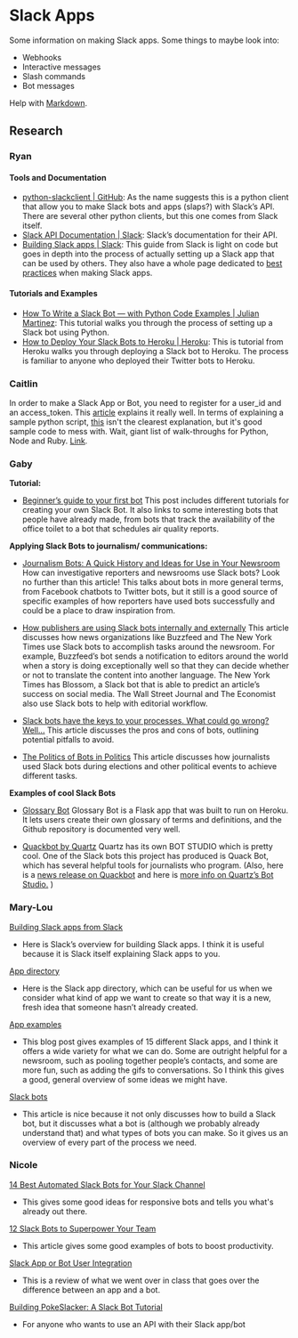 # Slack Apps

Some information on making Slack apps. Some things to maybe look into:
- Webhooks
- Interactive messages
- Slash commands
- Bot messages

Help with [Markdown](https://guides.github.com/features/mastering-markdown/).

## Research



### Ryan

#### Tools and Documentation

* [python-slackclient | GitHub](https://github.com/slackapi/python-slackclient): As the name suggests this is a python client that allow you to make Slack bots and apps (slaps?) with Slack’s API. There are several other python clients, but this one comes from Slack itself. 
* [Slack API Documentation | Slack](https://api.slack.com/): Slack’s documentation for their API.
* [Building Slack apps | Slack](https://api.slack.com/slack-apps): This guide from Slack is light on code but goes in depth into the process of actually setting up a Slack app that can be used by others. They also have a whole page dedicated to [best practices](https://api.slack.com/best-practices) when making Slack apps. 

#### Tutorials and Examples

* [How To Write a Slack Bot — with Python Code Examples | Julian Martinez](https://medium.com/@julianmartinez/how-to-write-a-slack-bot-with-python-code-examples-4ed354407b98): This tutorial walks you through the process of setting up a Slack bot using Python. 
* [How to Deploy Your Slack Bots to Heroku | Heroku](https://blog.heroku.com/how-to-deploy-your-slack-bots-to-heroku): This is tutorial from Heroku walks you through deploying a Slack bot to Heroku. The process is familiar to anyone who deployed their Twitter bots to Heroku.

### Caitlin
In order to make a Slack App or Bot, you need to register for a user_id and an access_token. This [article](https://www.viget.com/articles/how-to-build-your-own-slack-app-and-bot/) explains it really well. In terms of explaining a sample python script, [this](https://www.fullstackpython.com/blog/build-first-slack-bot-python.html) isn't the clearest explanation, but it's good sample code to mess with.
Wait, giant list of walk-throughs for Python, Node and Ruby. [Link](https://botwiki.org/tutorials/slackbots/).

### Gaby


**Tutorial:** 

 - [Beginner’s guide to your first bot](https://slackhq.com/a-beginner-s-guide-to-your-first-bot-97e5b0b7843d)
This post includes different tutorials for creating your own Slack Bot. It also links to some interesting bots that people have already made, from bots that track the availability of the office toilet to a bot that schedules air quality reports. 


**Applying Slack Bots to journalism/ communications:**
 - [Journalism Bots: A Quick History and Ideas for Use in Your Newsroom](https://gijn.org/2017/12/11/journalism-bots-a-quick-history-and-ideas-for-use-in-your-newsroom/)
How can investigative reporters and newsrooms use Slack bots? Look no further than this article! This talks about bots in more general terms, from Facebook chatbots to Twitter bots, but it still is a good source of specific examples of how reporters have used bots successfully and could be a place to draw inspiration from. 

 -  [How publishers are using Slack bots internally and externally](https://digiday.com/uk/article-performance-serving-ads-publishers-using-slack-bots/) 
 This article discusses how news organizations like Buzzfeed and The New York Times use Slack bots to accomplish tasks around the newsroom. For example, Buzzfeed’s bot sends a notification to editors around the world when a story is doing exceptionally well so that they can decide whether or not to translate the content into another language. The New York Times has Blossom, a Slack bot that is able to predict an article’s success on social media. The Wall Street Journal and The Economist also use Slack bots to help with editorial workflow. 

 - [Slack bots have the keys to your processes. What could go wrong? Well...](https://www.theregister.co.uk/2018/02/28/devops_and_bots_achilles_heel_of_collaborative_software_development/)
This article discusses the pros and cons of bots, outlining potential pitfalls to avoid. 

 - [The Politics of Bots in Politics](https://medium.com/journalism-innovation/the-politics-of-bots-in-politics-a2e1486f9d94)
This article discusses how journalists used Slack bots during elections and other political events to achieve different tasks. 


**Examples of cool Slack Bots**

 - [Glossary Bot](https://github.com/codeforamerica/glossary-bot)
Glossary Bot is a Flask app that was built to run on Heroku. It lets users create their own glossary of terms and definitions, and the Github repository is documented very well. 

 - [Quackbot by Quartz](http://www.niemanlab.org/2017/10/if-it-looks-like-a-duck-swims-like-a-duck-and-quacks-like-a-duck-then-its-probably-a-slack-bot-for-journalists/) 
Quartz has its own BOT STUDIO which is pretty cool. One of the Slack bots this project has produced is Quack Bot, which has several helpful tools for journalists who program. (Also, here is a [news release on Quackbot](https://bots.qz.com/1455/announcing-quackbot-a-slack-bot-for-journalists-from-quartz-and-documentcloud/) and here is [more info on Quartz’s Bot Studio.](http://www.niemanlab.org/2016/11/quartz-launches-its-bot-studio-with-a-quarter-million-from-knight-and-plans-for-slack-and-amazon-echo/) ) 


### Mary-Lou
[Building Slack apps from Slack](https://api.slack.com/slack-apps)

* Here is Slack’s overview for building Slack apps. I think it is useful because it is Slack itself explaining Slack apps to you.

[App directory](https://slack.com/apps/category/At0EFWTR6D-featured)

* Here is the Slack app directory, which can be useful for us when we consider what kind of app we want to create so that way it is a new, fresh idea that someone hasn’t already created.

[App examples](https://blog.hubspot.com/marketing/slack-apps-integrations)

* This blog post gives examples of 15 different Slack apps, and I think it offers a wide variety for what we can do. Some are outright helpful for a newsroom, such as pooling together people’s contacts, and some are more fun, such as adding the gifs to conversations. So I think this gives a good, general overview of some ideas we might have. 

[Slack bots](https://zapier.com/blog/how-to-build-chat-bot/)

* This article is nice because it not only discusses how to build a Slack bot, but it discusses what a bot is (although we probably already understand that) and what types of bots you can make. So it gives us an overview of every part of the process we need. 


### Nicole
[14 Best Automated Slack Bots for Your Slack Channel](https://www.makeuseof.com/tag/14-best-automated-bots-you-need-for-your-slack-channel/)

* This gives some good ideas for responsive bots and tells you what's already out there.

[12 Slack Bots to Superpower Your Team](https://blog.statsbot.co/12-slack-bots-to-superpower-your-team-e022a9692174)

* This article gives some good examples of bots to boost productivity.

[Slack App or Bot User Integration](https://tutorials.botsfloor.com/slack-app-or-bot-user-integration-842c3843eea8)

* This is a review of what we went over in class that goes over the difference between an app and a bot.

[Building PokeSlacker: A Slack Bot Tutorial](https://blog.insightdatascience.com/building-pok%C3%A9slacker-a-slack-bot-tutorial-c1bc041591bb)

* For anyone who wants to use an API with their Slack app/bot
